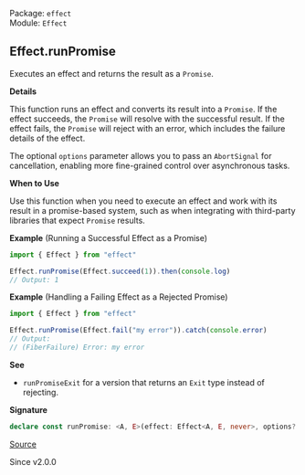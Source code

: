 Package: `effect`<br />
Module: `Effect`<br />

## Effect.runPromise

Executes an effect and returns the result as a `Promise`.

**Details**

This function runs an effect and converts its result into a `Promise`. If the
effect succeeds, the `Promise` will resolve with the successful result. If
the effect fails, the `Promise` will reject with an error, which includes the
failure details of the effect.

The optional `options` parameter allows you to pass an `AbortSignal` for
cancellation, enabling more fine-grained control over asynchronous tasks.

**When to Use**

Use this function when you need to execute an effect and work with its result
in a promise-based system, such as when integrating with third-party
libraries that expect `Promise` results.

**Example** (Running a Successful Effect as a Promise)

```ts
import { Effect } from "effect"

Effect.runPromise(Effect.succeed(1)).then(console.log)
// Output: 1
```

**Example** (Handling a Failing Effect as a Rejected Promise)

```ts
import { Effect } from "effect"

Effect.runPromise(Effect.fail("my error")).catch(console.error)
// Output:
// (FiberFailure) Error: my error
```

**See**

- `runPromiseExit` for a version that returns an `Exit` type instead
of rejecting.

**Signature**

```ts
declare const runPromise: <A, E>(effect: Effect<A, E, never>, options?: { readonly signal?: AbortSignal; } | undefined) => Promise<A>
```

[Source](https://github.com/Effect-TS/effect/tree/main/packages/effect/src/Effect.ts#L12108)

Since v2.0.0